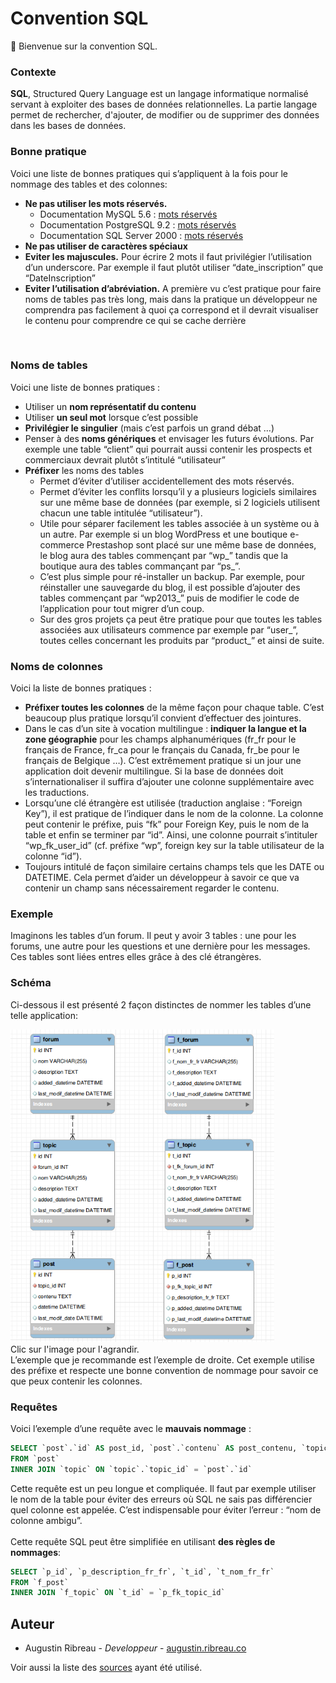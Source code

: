 # Convention SQL
:wave: Bienvenue sur la convention SQL. <br />
### Contexte
<b>SQL</b>, Structured Query Language est un langage informatique normalisé servant à exploiter des bases de données relationnelles. La partie langage permet de rechercher, d'ajouter, de modifier ou de supprimer des données dans les bases de données.<br />

### Bonne pratique
Voici une liste de bonnes pratiques qui s’appliquent à la fois pour le nommage des tables et des colonnes: <br />

- <b>Ne pas utiliser les mots réservés.</b><br />
  - Documentation MySQL 5.6 : <a href="http://www.htmlite.com/mysql002a.php">mots réservés</a><br />
  - Documentation PostgreSQL 9.2 : <a href="https://www.postgresql.org/docs/9.2/sql-keywords-appendix.html">mots réservés</a><br />
  - Documentation SQL Server 2000 : <a href="https://docs.microsoft.com/fr-fr/sql/t-sql/language-elements/reserved-keywords-transact-sql?view=sql-server-2017">mots réservés</a><br />
- <b>Ne pas utiliser de caractères spéciaux</b><br />
- <b>Eviter les majuscules.</b> Pour écrire 2 mots il faut privilégier l’utilisation d’un underscore. Par exemple il faut plutôt utiliser “date_inscription” que “DateInscription”<br />
- <b>Eviter l’utilisation d’abréviation.</b> A première vu c’est pratique pour faire noms de tables pas très long, mais dans la pratique un développeur ne comprendra pas facilement à quoi ça correspond et il devrait visualiser le contenu pour comprendre ce qui se cache derrière
<br />

### Noms de tables
Voici une liste de bonnes pratiques : <br />

- Utiliser un <b>nom représentatif du contenu</b>
- Utiliser <b>un seul mot</b> lorsque c’est possible
- <b>Privilégier le singulier</b> (mais c’est parfois un grand débat …)
- Penser à des <b>noms génériques</b> et envisager les futurs évolutions. Par exemple une table “client” qui pourrait aussi contenir les prospects et commerciaux devrait plutôt s’intitulé “utilisateur”
- <b>Préfixer</b> les noms des tables
    - Permet d’éviter d’utiliser accidentellement des mots réservés.
    - Permet d’éviter les conflits lorsqu’il y a plusieurs logiciels similaires sur une même base de données (par exemple, si 2 logiciels utilisent chacun une table intitulée “utilisateur”).
    - Utile pour séparer facilement les tables associée à un système ou à un autre. Par exemple si un blog WordPress et une boutique e-commerce Prestashop sont placé sur une même base de données, le blog aura des tables commençant par “wp_” tandis que la boutique aura des tables commançant par “ps_”.
    - C’est plus simple pour ré-installer un backup. Par exemple, pour réinstaller une sauvegarde du blog, il est possible d’ajouter des tables commençant par “wp2013_” puis de modifier le code de l’application pour tout migrer d’un coup.
    - Sur des gros projets ça peut être pratique pour que toutes les tables associées aux utilisateurs commence par exemple par “user_”, toutes celles concernant les produits par “product_” et ainsi de suite.
    
### Noms de colonnes
Voici la liste de bonnes pratiques :<br />

- <b>Préfixer toutes les colonnes</b> de la même façon pour chaque table. C’est beaucoup plus pratique lorsqu’il convient d’effectuer des jointures.
- Dans le cas d’un site à vocation multilingue : <b>indiquer la langue et la zone géographie</b> pour les champs alphanumériques (fr_fr pour le français de France, fr_ca pour le français du Canada, fr_be pour le français de Belgique …). C’est extrêmement pratique si un jour une application doit devenir multilingue. Si la base de données doit s’internationaliser il suffira d’ajouter une colonne supplémentaire avec les traductions.
- Lorsqu’une clé étrangère est utilisée (traduction anglaise : “Foreign Key”), il est pratique de l’indiquer dans le nom de la colonne. La colonne peut contenir le préfixe, puis “fk” pour Foreign Key, puis le nom de la table et enfin se terminer par “id”. Ainsi, une colonne pourrait s’intituler “wp_fk_user_id” (cf. préfixe “wp”, foreign key sur la table utilisateur de la colonne “id”).
- Toujours intitulé de façon similaire certains champs tels que les DATE ou DATETIME. Cela permet d’aider un développeur à savoir ce que va contenir un champ sans nécessairement regarder le contenu.

### Exemple

Imaginons les tables d’un forum. Il peut y avoir 3 tables : une pour les forums, une autre pour les questions et une dernière pour les messages. Ces tables sont liées entres elles grâce à des clé étrangères.

### Schéma
Ci-dessous il est présenté 2 façon distinctes de nommer les tables d’une telle application:<br />

<img src="https://github.com/AugustinRibreau/Convention-SQL/blob/master/sql-base-donnees-merise-forum.png" height="500vh"/><br />
Clic sur l'image pour l'agrandir.<br />
L’exemple que je recommande est l’exemple de droite. Cet exemple utilise des préfixe et respecte une bonne convention de nommage pour savoir ce que peux contenir les colonnes.<br />

### Requêtes
Voici l’exemple d’une requête avec le <b>mauvais nommage</b> :<br />
```SQL
SELECT `post`.`id` AS post_id, `post`.`contenu` AS post_contenu, `topic`.`id` AS topic_id, `topic`.`nom` AS topic_nom
FROM `post`
INNER JOIN `topic` ON `topic`.`topic_id` = `post`.`id`
```
Cette requête est un peu longue et compliquée. Il faut par exemple utiliser le nom de la table pour éviter des erreurs où SQL ne sais pas différencier quel colonne est appelée. C’est indispensable pour éviter l’erreur : “nom de colonne ambigu”.
<br /> <br />
Cette requête SQL peut être simplifiée en utilisant <b>des règles de nommages</b>:<br />
```SQL
SELECT `p_id`, `p_description_fr_fr`, `t_id`, `t_nom_fr_fr`
FROM `f_post`
INNER JOIN `f_topic` ON `t_id` = `p_fk_topic_id`
```

## Auteur
- Augustin Ribreau - <i>Developpeur</i> - <a href="https://augustin.ribreau.co/" target="_blank">augustin.ribreau.co</a>

Voir aussi la liste des <a href="https://github.com/AugustinRibreau/Convention-SQL/blob/master/source.txt" target="_blank">sources</a> ayant été utilisé.



